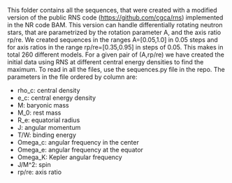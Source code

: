 This folder contains all the sequences, that were created with a modified version of the public RNS code (https://github.com/cgca/rns) implemented in the NR code BAM. This version can handle differentially rotating neutron stars, 
that are parametrized by the rotation parameter A, and the axis ratio rp/re. We created sequences in the ranges A=[0.05,1.0] in 0.05 steps and for axis ratios in the range rp/re=[0.35,0.95] in steps of 0.05. This makes in total 260 different models.
For a given pair of (A,rp/re) we have created the initial data using RNS at different central energy densities to find the maximum. To read in all the files, use the sequences.py file in the repo. The parameters in the file ordered by column are:

  - rho_c: central density
  - e_c: central energy density
  - M: baryonic mass
  - M_0: rest mass
  - R_e: equatorial radius
  - J: angular momentum
  - T/W: binding energy
  - Omega_c: angular frequency in the center
  - Omega_e: angular frequency at the equator
  - Omega_K: Kepler angular frequency
  - J/M^2: spin
  - rp/re: axis ratio
